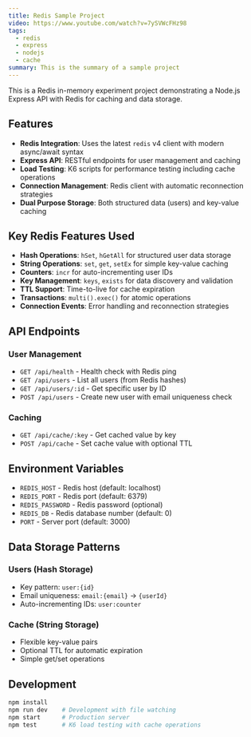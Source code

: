 ```yaml
---
title: Redis Sample Project
video: https://www.youtube.com/watch?v=7ySVWcFHz98
tags:
  - redis
  - express
  - nodejs
  - cache
summary: This is the summary of a sample project
---
```


This is a Redis in-memory experiment project demonstrating a Node.js Express API with Redis for caching and data storage.

## Features

- **Redis Integration**: Uses the latest `redis` v4 client with modern async/await syntax
- **Express API**: RESTful endpoints for user management and caching
- **Load Testing**: K6 scripts for performance testing including cache operations
- **Connection Management**: Redis client with automatic reconnection strategies
- **Dual Purpose Storage**: Both structured data (users) and key-value caching

## Key Redis Features Used

- **Hash Operations**: `hSet`, `hGetAll` for structured user data storage
- **String Operations**: `set`, `get`, `setEx` for simple key-value caching
- **Counters**: `incr` for auto-incrementing user IDs
- **Key Management**: `keys`, `exists` for data discovery and validation
- **TTL Support**: Time-to-live for cache expiration
- **Transactions**: `multi().exec()` for atomic operations
- **Connection Events**: Error handling and reconnection strategies

## API Endpoints

### User Management

- `GET /api/health` - Health check with Redis ping
- `GET /api/users` - List all users (from Redis hashes)
- `GET /api/users/:id` - Get specific user by ID
- `POST /api/users` - Create new user with email uniqueness check

### Caching

- `GET /api/cache/:key` - Get cached value by key
- `POST /api/cache` - Set cache value with optional TTL

## Environment Variables

- `REDIS_HOST` - Redis host (default: localhost)
- `REDIS_PORT` - Redis port (default: 6379)
- `REDIS_PASSWORD` - Redis password (optional)
- `REDIS_DB` - Redis database number (default: 0)
- `PORT` - Server port (default: 3000)

## Data Storage Patterns

### Users (Hash Storage)

- Key pattern: `user:{id}`
- Email uniqueness: `email:{email}` -> `{userId}`
- Auto-incrementing IDs: `user:counter`

### Cache (String Storage)

- Flexible key-value pairs
- Optional TTL for automatic expiration
- Simple get/set operations

## Development

```bash
npm install
npm run dev    # Development with file watching
npm start      # Production server
npm test       # K6 load testing with cache operations
```

